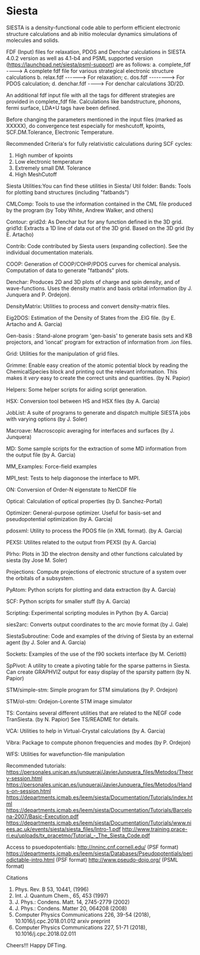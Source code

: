 # Siesta
SIESTA is a density-functional code able to perform efficient electronic structure calculations and ab initio molecular dynamics  simulations of molecules and solids.

FDF (Input) files for relaxation, PDOS and Denchar calculations in SIESTA 4.0.2 version as well as 4.1-b4 and PSML supported version (https://launchpad.net/siesta/psml-support) are as follows:
a. complete_fdf ----> A complete fdf file for various strategical electronic structure calculations
b. relax.fdf ------> For relaxation;
c. dos.fdf --------> For PDOS calculation;
d. denchar.fdf ----> For denchar calculations 3D/2D.

An additional fdf input file with all the tags for different strategies are provided in complete_fdf file. Calculations like bandstructure, phonons, fermi surface, LDA+U tags have been defined. 

Before changing the parameters mentioned in the input files (marked as XXXXX), do convergence test especially for meshcutoff, kpoints, SCF.DM.Tolerance, Electronic Temperature.

Recommended Criteria's for fully relativistic calculations during SCF cycles:
1. High number of kpoints
2. Low electronic temperature
3. Extremely small DM. Tolerance
4. High MeshCutoff

Siesta Utilities:You can find these utilities in Siesta/ Util folder:
Bands:     Tools for plotting band structures (including "fatbands")

CMLComp: Tools to use the information contained in the CML file
         produced by the program (by Toby White, Andrew Walker,
         and others)

Contour: grid2d: As Denchar but for any function defined in the 3D
         grid.  grid1d: Extracts a 1D line of data out of the 3D grid.
         Based on the 3D grid (by E. Artacho)

Contrib: Code contributed by Siesta users (expanding collection). See
	 the individual documentation materials.

COOP: Generation of COOP/COHP/PDOS curves for chemical analysis.
      Computation of data to generate "fatbands" plots.

Denchar: Produces 2D and 3D plots of charge and spin density, and of
         wave-functions. Uses the density matrix and basis orbital
         information (by J. Junquera and P. Ordejon).

DensityMatrix: Utilities to process and convert density-matrix files.

Eig2DOS:   Estimation of the Density of States from the .EIG file.
           (by E. Artacho and A. Garcia)

Gen-basis : Stand-alone program 'gen-basis' to generate basis sets and
            KB projectors, and 'ioncat' program for extraction of
            information from .ion files.

Grid: Utilities for the manipulation of grid files.

Grimme: Enable easy creation of the atomic potential block by reading
	the ChemicalSpecies block and printing out the relevant information.
	This makes it _very_ easy to create the correct units and quantities.
	(by N. Papior)

Helpers: Some helper scripts for aiding script generation.

HSX: Conversion tool between HS and HSX files (by A. Garcia)

JobList:   A suite of programs to generate and dispatch multiple
           SIESTA jobs with varying options (by J. Soler)

Macroave: Macroscopic averaging for interfaces and surfaces (by
	  J. Junquera)

MD: Some sample scripts for the extraction of some MD information from
    the output file (by A. Garcia)

MM_Examples: Force-field examples

MPI_test:    Tests to help diagonose the interface to MPI.

ON: Conversion of Order-N eigenstate to NetCDF file

Optical: Calculation of optical properties (by D. Sanchez-Portal)

Optimizer: General-purpose optimizer. Useful for basis-set and
	   pseudopotential optimization (by A. Garcia)

pdosxml: Utility to process the PDOS file (in XML format). (by
	 A. Garcia)

PEXSI: Utilites related to the output from PEXSI (by A. Garcia)

Plrho: Plots in 3D the electron density and other functions
       calculated by siesta (by Jose M. Soler)

Projections: Compute projections of electronic structure of a system
	     over the orbitals of a subsystem.

PyAtom: Python scripts for plotting and data extraction (by A. Garcia)

SCF: Python scripts for smaller stuff (by A. Garcia)

Scripting: Experimental scripting modules in Python (by A. Garcia)

sies2arc: Converts output coordinates to the arc movie format (by
	  J. Gale)

SiestaSubroutine: Code and examples of the driving of Siesta by an
                  external agent (by J. Soler and A. Garcia)

Sockets: Examples of the use of the f90 sockets interface (by M. Ceriotti)

SpPivot: A utility to create a pivoting table for the sparse
	 patterns in Siesta. Can create GRAPHVIZ output for easy
	 display of the sparsity pattern (by N. Papior)

STM/simple-stm:   Simple program for STM simulations (by P. Ordejon)

STM/ol-stm:  Ordejon-Lorente STM image simulator

TS: Contains several different utilities that are related to
    the NEGF code TranSiesta. (by N. Papior)
    See TS/README for details.

VCA: Utilities to help in Virtual-Crystal calculations (by A. Garcia)

Vibra: Package to compute phonon frequencies and modes (by P. Ordejon)

WFS: Utilities for wavefunction-file manipulation

Recommended tutorials:
https://personales.unican.es/junqueraj/JavierJunquera_files/Metodos/Theory-session.html
https://personales.unican.es/junqueraj/JavierJunquera_files/Metodos/Hands-on-session.html
https://departments.icmab.es/leem/siesta/Documentation/Tutorials/index.html
https://departments.icmab.es/leem/siesta/Documentation/Tutorials/Barcelona-2007/Basic-Execution.pdf
https://departments.icmab.es/leem/siesta/Documentation/Tutorials/www.niees.ac.uk/events/siesta/siesta_files/Intro-1.pdf
http://www.training.prace-ri.eu/uploads/tx_pracetmo/Tutorial_-_The_Siesta_Code.pdf

Access to psuedopotentials:
http://nninc.cnf.cornell.edu/ (PSF format)
https://departments.icmab.es/leem/siesta/Databases/Pseudopotentials/periodictable-intro.html (PSF format)
http://www.pseudo-dojo.org/ (PSML format)

Citations
1. Phys. Rev. B 53, 10441, (1996)
2. Int. J. Quantum Chem., 65, 453 (1997)
3. J. Phys.: Condens. Matt. 14, 2745-2779 (2002)
4. J. Phys.: Condens. Matter 20, 064208 (2008)
5. Computer Physics Communications 226, 39-54 (2018), 10.1016/j.cpc.2018.01.012 arxiv preprint
6. Computer Physics Communications 227, 51-71 (2018), 10.1016/j.cpc.2018.02.011

Cheers!!!
Happy DFTing.
